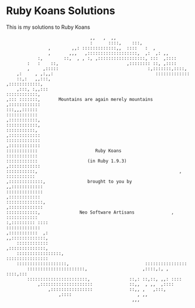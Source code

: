 Ruby Koans Solutions
====
This is my solutions to Ruby Koans

									,,   ,  ,,
									:      ::::,    :::,
					,        ,,: :::::::::::::,,  ::::   :  ,
					,       ,,,   ,:::::::::::::::::::,  ,:  ,: ,,
				:,        ::,  , , :, ,::::::::::::::::::, :::  ,::::
			:   :    ::,                          ,:::::::: ::, ,::::
			,     ,:::::                                  :,:::::::,::::,
		,:     , ,:,,:                                       :::::::::::::
		::,:   ,,:::,                                           ,::::::::::::,
		,:::, :,,:::                                               ::::::::::::,
	,::: :::::::,       Mountains are again merely mountains     ,::::::::::::
	:::,,,::::::                                                   ::::::::::::
	,:::::::::::,                                                    ::::::::::::,
	:::::::::::,                                                     ,::::::::::::
	:::::::::::::                                                     ,::::::::::::
	::::::::::::                      Ruby Koans                       ::::::::::::
	::::::::::::                   (in Ruby 1.9.3)                    ,::::::::::::
	:::::::::::,                                                      , :::::::::::
	,:::::::::::::,                brought to you by                 ,,::::::::::::
	::::::::::::::                                                    ,::::::::::::
	::::::::::::::,                                                 ,:::::::::::::
	::::::::::::,               Neo Software Artisans              , ::::::::::::
	:,::::::::: ::::                                               :::::::::::::
	,:::::::::::  ,:                                          ,,:::::::::::::,
		::::::::::::                                           ,::::::::::::::,
		:::::::::::::::::,                                  ::::::::::::::::
		:::::::::::::::::::,                             ::::::::::::::::
			::::::::::::::::::::::,                     ,::::,:, , ::::,:::
			:::::::::::::::::::::::,               ::,: ::,::, ,,: ::::
				,::::::::::::::::::::              ::,,  , ,,  ,::::
					,::::::::::::::::              ::,, ,   ,:::,
						,::::                         , ,,
													,,,